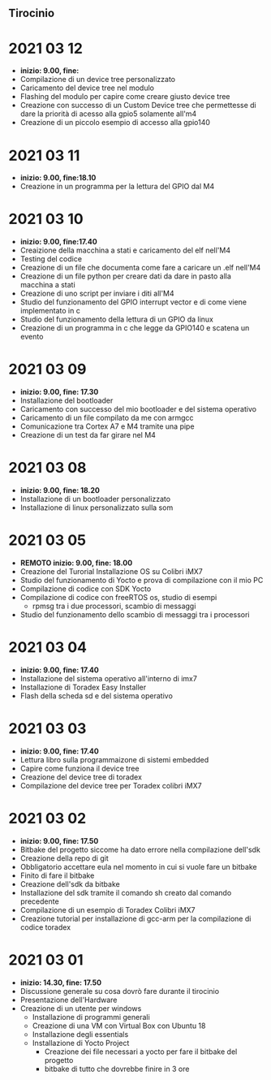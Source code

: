 ## Tirocinio

# 2021 03 12
  - **inizio: 9.00,      fine:**
  - Compilazione di un device tree personalizzato
  - Caricamento del device tree nel modulo
  - Flashing del modulo per capire come creare giusto device tree
  - Creazione con successo di un Custom Device tree che permettesse di dare la priorità di acesso
  alla gpio5 solamente all'm4
  - Creazione di un piccolo esempio di accesso alla gpio140
  
# 2021 03 11
  - **inizio: 9.00,      fine:18.10**
  - Creazione in un programma per la lettura del GPIO dal M4

# 2021 03 10
  - **inizio: 9.00,      fine:17.40** 
  - Creaizione della macchina a stati e caricamento del elf nell'M4
  - Testing del codice 
  - Creazione di un file che documenta come fare a caricare un .elf nell'M4
  - Creazione di un file python per creare dati da dare in pasto alla macchina a stati
  - Creazione di uno script per inviare i diti all'M4
  - Studio del funzionamento del GPIO interrupt vector e di come viene implementato in c
  - Studio del funzionamento della lettura di un GPIO da linux
  - Creazione di un programma in c che legge da GPIO140 e scatena un evento

# 2021 03 09
  - **inizio: 9.00,      fine: 17.30** 
  - Installazione del bootloader
  - Caricamento con successo del mio bootloader e del sistema operativo
  - Caricamento di un file compilato da me con armgcc
  - Comunicazione tra Cortex A7 e M4 tramite una pipe
  - Creazione di un test da far girare nel M4

# 2021 03 08
  - **inizio: 9.00,      fine: 18.20**
  - Installazione di un bootloader personalizzato
  - Installazione di linux personalizzato sulla som

# 2021 03 05        
  - **REMOTO inizio: 9.00,      fine: 18.00**
  - Creazione del Turorial Installazione OS su Colibri iMX7 
  - Studio del funzionamento di Yocto e prova di compilazione con il mio PC
  - Compilazione di codice con SDK Yocto
  - Compilazione di codice con freeRTOS os, studio di esempi
    - rpmsg tra i due processori, scambio di messaggi
  - Studio del funzionamento dello scambio di messaggi tra i processori

# 2021 03 04
  - **inizio: 9.00,      fine: 17.40**
  - Installazione del sistema operativo all'interno di imx7
  - Installazione di Toradex Easy Installer 
  - Flash della scheda sd e del sistema operativo

# 2021 03 03
  - **inizio: 9.00,      fine: 17.40**
  - Lettura libro sulla programmaizone di sistemi embedded
  - Capire come funziona il device tree
  - Creazione del device tree di toradex
  - Compilazione del device tree per Toradex colibri iMX7
    
# 2021 03 02
  - **inizio: 9.00,      fine: 17.50**
  - Bitbake del progetto siccome ha dato errore nella compilazione dell'sdk
  - Creazione della repo di git 
  - Obbligatorio accettare eula nel momento in cui si vuole fare un bitbake
  - Finito di fare il bitbake
  - Creazione dell'sdk da bitbake
  - Installazione del sdk tramite il comando sh creato dal comando precedente
  - Compilazione di un esempio di Toradex Colibri iMX7 
  - Creazione tutorial per installazione di gcc-arm per la compilazione di codice toradex

# 2021 03 01
  - **inizio: 14.30,    fine: 17.50**
  - Discussione generale su cosa dovrò fare durante il tirocinio
  - Presentazione dell'Hardware 
  - Creazione di un utente per windows
      - Installazione di programmi generali
      - Creazione di una VM con Virtual Box con Ubuntu 18
      - Installazione degli essentials
      - Installazione di Yocto Project 
          - Creazione dei file necessari a yocto per fare il 
              bitbake del progetto 
          - bitbake di tutto che dovrebbe finire in 3 ore
      
